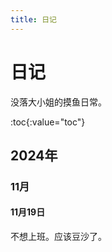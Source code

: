 ```yaml
---
title: 日记
---
```


# 日记

没落大小姐的摸鱼日常。

:toc{:value="toc"}

## 2024年

### 11月

#### 11月19日

不想上班。应该豆沙了。